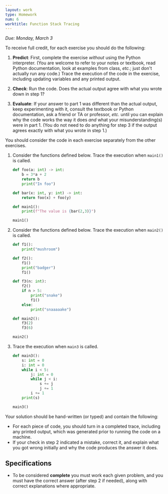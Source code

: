 ```yaml
---
layout: work
type: Homework
num: 6
worktitle: Function Stack Tracing
---
```


*Due: Monday, March 3*

To receive full credit, for each exercise you should do the following:

1. **Predict**: First, complete the exercise *without* using the
   Python interpreter.  (You are welcome to refer to your notes or
   textbook, read Python documentation, look at examples from class,
   *etc.*; just don't actually run any code.)  Trace the execution of
   the code in the exercise, including updating variables and any printed output.

2. **Check**: Run the code.  Does the actual output agree with what
   you wrote down in step 1?

3. **Evaluate**: If your answer to part 1 was different than the
   actual output, keep experimenting with it, consult the textbook or
   Python documentation, ask a friend or TA or professor, *etc.* until
   you can explain why the code works the way it does *and* what your
   misunderstanding(s) were in part 1.  (You do not need to do
   anything for step 3 if the output agrees exactly with what you
   wrote in step 1.)

You should consider the code in each exercise separately from the
other exercises.

1. Consider the functions defined below.  Trace the execution when
   `main1()` is called.

    ``` python
    def foo(a: int) -> int:
        b = 3*a + 2
        return b
        print("In foo")

    def bar(x: int, y: int) -> int:
        return foo(x) + foo(y)

    def main1():
        print(f"The value is {bar(2,3)}")

    main1()
    ```

2. Consider the functions defined below.  Trace the execution when
   `main2()` is called.

    ``` python
    def f1():
        print("mushroom")

    def f2():
        f1()
        print("badger")
        f1()

    def f3(n: int):
        f2()
        if n > 5:
            print("snake")
            f1()
        else:
            print("snaaaaake")

    def main2():
        f3(2)
        f3(6)

    main2()
    ```

3. Trace the execution when `main3` is called.

    ``` python
    def main3():
        s: int = 0
        i: int = 0
        while i < 5:
            j: int = 0
            while j < i:
                s += j
                j += 1
            i += 1
        print(s)

    main3()
    ```

Your solution should be hand-written (or typed) and contain the following:

- For each piece of code, you should turn in a completed trace, including any printed output, which was generated prior to running the code on a machine.
- If your check in step 2 indicated a mistake, correct it, and explain what you got wrong initially and why the code produces the answer it does.

## Specifications

- To be considered **complete** you must work each given problem, and you must have the correct answer (after step 2 if needed), along with correct explanations where appropriate.
